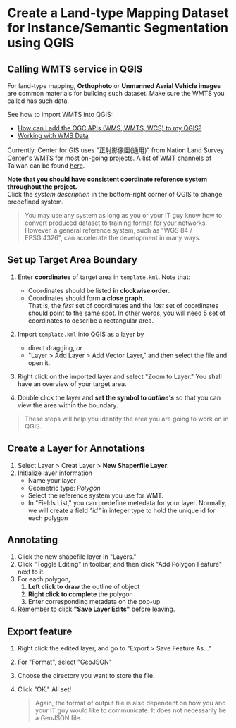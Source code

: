 # Create a Land-type Mapping Dataset for Instance/Semantic Segmentation using QGIS

## Calling WMTS service  in QGIS
For land-type mapping, **Orthophoto** or **Unmanned Aerial Vehicle images** are common materials for building such dataset. Make sure the WMTS you called has such data.

See how to import WMTS into QGIS:
* [How can I add the OGC APIs (WMS, WMTS, WCS) to my QGIS?](https://land.copernicus.eu/global/faq/how-can-i-add-ogc-apis-wms-wmts-wcs-my-qgis)
* [Working with WMS Data](https://www.qgistutorials.com/en/docs/working_with_wms.html)


Currently, Center for GIS uses "正射影像圖(通用)" from Nation Land Survey Center's WMTS for most on-going projects. A list of WMT channels of Taiwan can be found [here](http://gis.rchss.sinica.edu.tw/qgis/?p=3640).

**Note that you should have consistent coordinate reference system throughout the project.**\
Click the *system description* in the bottom-right corner of QGIS to change predefined system.

> You may use any system as long as you or your IT guy know how to convert produced dataset to training format for your networks. However, a general reference system, such as "WGS 84 / EPSG:4326", can accelerate the development in many ways. 

## Set up Target Area Boundary 
1. Enter **coordinates** of target area in `template.kml`. Note that: 
    * Coordinates should be listed **in clockwise order**.
    * Coordinates should form **a close graph**.\
    That is, the *first* set of coordinates and the *last* set of coordinates should point to the same spot. In other words, you will need 5 set of coordinates to describe a rectangular area.
    
2. Import `template.kml` into QGIS as a layer by 
    * direct dragging, *or*
    * "Layer > Add Layer > Add Vector Layer," and then select the file and open it.
3. Right click on the imported layer and select "Zoom to Layer." You shall have an overview of your target area.
4. Double click the layer and **set the symbol to *outline's*** so that you can view the area within the boundary.
> These steps will help you identify the area you are going to work on in QGIS.

## Create a Layer for Annotations
1. Select Layer > Creat Layer > **New Shaperfile Layer**.
2. Initialize layer information
    * Name your layer
    * Geometric type: *Polygon*
    * Select the reference system you use for WMT.
    * In "Fields List," you can predefine metedata for your layer.
    Normally, we will create a field *"id"*  in integer type to hold the unique id for each polygon

## Annotating
1. Click the new shapefile layer in "Layers."
2. Click "Toggle Editing" in toolbar, and then click "Add Polygon Feature" next to it.
3. For each polygon, 
    1. **Left click to draw** the outline of object
    2. **Right click to complete** the polygon
    3. Enter corresponding metadata on the pop-up
4. Remember to click **"Save Layer Edits"** before leaving.

## Export feature
1. Right click the edited layer, and go to "Export > Save Feature As..."
2. For "Format", select "GeoJSON"
3. Choose the directory you want to store the file.
4. Click "OK." All set!

    > Again, the format of output file is also dependent on how you and your IT guy would like to communicate. It does not necessarily be a GeoJSON file.
